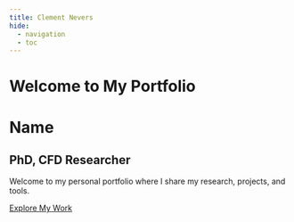 ```yaml
---
title: Clement Nevers
hide:
  - navigation
  - toc
---
```


# Welcome to My Portfolio

<div class="home-container">
  <div class="content">
    <h1>Name</h1>
    <h2>PhD, CFD Researcher</h2>
    <p>Welcome to my personal portfolio where I share my research, projects, and tools.</p>
    <a href="research/index.md" class="button">Explore My Work</a>
  </div>
</div>
